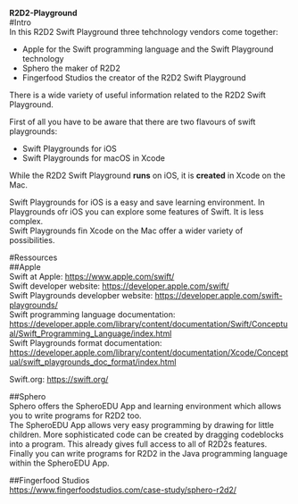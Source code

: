 __R2D2-Playground__  
#Intro  
In this R2D2 Swift Playground three tehchnology vendors come together:
- Apple for the Swift programming language and the Swift Playground technology
- Sphero the maker of R2D2
- Fingerfood Studios the creator of the R2D2 Swift Playground

There is a wide variety of useful information related to the R2D2 Swift Playground.

First of all you have to be aware that there are two flavours of swift playgrounds:
- Swift Playgrounds for iOS
- Swift Playgrounds for macOS in Xcode

While the R2D2 Swift Playground __runs__ on iOS, it is __created__ in Xcode on the Mac.

Swift Playgrounds for iOS is a easy and save learning environment. In Playgrounds ofr iOS 
you can explore some features of Swift. It is less complex.  
Swift Playgrounds fin Xcode on the Mac offer a wider variety of possibilities.  

#Ressources  
##Apple  
Swift at Apple: https://www.apple.com/swift/  
Swift developer website: https://developer.apple.com/swift/  
Swift Playgrounds developber website: https://developer.apple.com/swift-playgrounds/  
Swift programming language documentation: https://developer.apple.com/library/content/documentation/Swift/Conceptual/Swift_Programming_Language/index.html  
Swift Playgrounds format documentation: https://developer.apple.com/library/content/documentation/Xcode/Conceptual/swift_playgrounds_doc_format/index.html  

Swift.org: https://swift.org/

##Sphero  
Sphero offers the SpheroEDU App and learning environment which allows you to write programs for R2D2 too.  
The SpheroEDU App allows very easy programming by drawing for little children. More sophisticated code can be created by dragging codeblocks into a program. This already gives full access to all of R2D2s features. Finally you can write programs for R2D2 in the Java programming language within the SpheroEDU App.  

##Fingerfood Studios  
https://www.fingerfoodstudios.com/case-study/sphero-r2d2/  